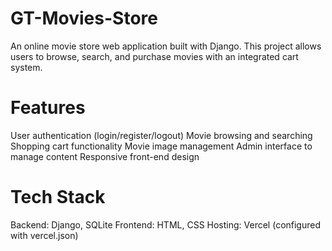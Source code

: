 # GT-Movies-Store

An online movie store web application built with Django. This project allows users to browse, search, and purchase movies with an integrated cart system.

# Features
User authentication (login/register/logout)
Movie browsing and searching
Shopping cart functionality
Movie image management
Admin interface to manage content
Responsive front-end design


# Tech Stack
Backend: Django, SQLite
Frontend: HTML, CSS
Hosting: Vercel (configured with vercel.json)

